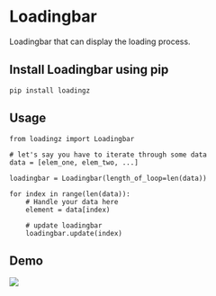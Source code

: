 # Loadingbar
Loadingbar that can display the loading process.</br>

## Install Loadingbar using pip
```
pip install loadingz
```

## Usage
```
from loadingz import Loadingbar

# let's say you have to iterate through some data
data = [elem_one, elem_two, ...]

loadingbar = Loadingbar(length_of_loop=len(data))

for index in range(len(data)):
    # Handle your data here
    element = data[index)
    
    # update loadingbar 
    loadingbar.update(index)
```
## Demo
<img src="https://user-images.githubusercontent.com/60892381/95025533-acd7a800-068a-11eb-9537-b4ab7cfd536e.gif"></img>
